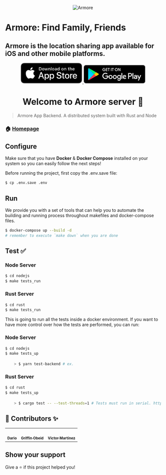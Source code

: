 <p align="center" >
  <img src="docs/marketing/icon.png" title="Armore" width="200" float=left>
</p>

# Armore: Find Family, Friends
## Armore is the location sharing app available for iOS and other mobile platforms.

<p align="center">
<a href="https://apps.apple.com/us/app/id1515585896" rel="App Store Link">
    <img src="docs/marketing/apple_app_store_badge.svg" width="200" title="App Store" float=left>
</a>
<a href="https://play.google.com/store/apps/details?id=com.blackfire.android" rel="Google Play Link">
    <img src="docs/marketing/google-play-badge.svg" width="200" title="Google Play" float=left>
</a>
</p>


<h1 align="center">Welcome to Armore server 👋</h1>
<p>
</p>

> Armore App Backend. A distributed system built with Rust and Node

### 🏠 [Homepage](https://armore.dev/)

## Configure

Make sure that you have **Docker** & **Docker Compose** installed on your system so you can easily follow the next steps!

Before running the project, first copy the .env.save file:

```bash
$ cp .env.save .env
```

## Run

We provide you with a set of tools that can help you to automate the building and running process throughout makefiles and docker-compose files.

```bash
$ docker-compose up --build -d
# remember to execute `make down` when you are done
```

## Test ✅

### Node Server

```bash
$ cd nodejs
$ make tests_run
```

### Rust Server

```bash
$ cd rust
$ make tests_run
```

This is going to run all the tests inside a docker environment.
If you want to have more control over how the tests are performed, you can run:
### Node Server

```bash
$ cd nodejs
$ make tests_up

    > $ yarn test-backend # ex.
```

### Rust Server

```bash
$ cd rust
$ make tests_up

    > $ cargo test -- --test-threads=1 # Tests must run in serial. https://securityunion.atlassian.net/browse/ARM-157
```

## 👤 Contributors ✨

<table>
<tr>
<td align="center"><a href="https://github.com/darioalessandro"><img src="https://avatars0.githubusercontent.com/u/1176339?s=400&v=4" width="100" alt=""/><br /><sub><b>Dario</b></sub></a></td>
<td align="center"><a href="https://github.com/griffobeid"><img src="https://avatars1.githubusercontent.com/u/12220672?s=400&u=639c5cafe1c504ee9c68ad3a5e09d1b2c186462c&v=4" width="100" alt=""/><br /><sub><b>Griffin Obeid</b></sub></a></td>    
<td align="center"><a href="https://github.com/JasterV"><img src="https://avatars3.githubusercontent.com/u/49537445?v=4" width="100" alt=""/><br /><sub><b>Victor Martínez</b></sub></a></td>
</tr>
</table>

## Show your support

Give a ⭐️ if this project helped you!
